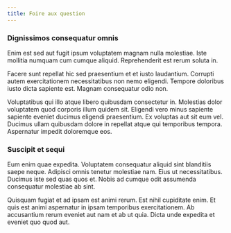 ```yaml
---
title: Foire aux question
---
```


### Dignissimos consequatur omnis

Enim est sed aut fugit ipsum voluptatem magnam nulla molestiae. Iste mollitia
numquam cum cumque aliquid. Reprehenderit est rerum soluta in.

Facere sunt repellat hic sed praesentium et et iusto laudantium. Corrupti autem
exercitationem necessitatibus non nemo eligendi. Tempore doloribus iusto dicta
sapiente est. Magnam consequatur odio non.

Voluptatibus qui illo atque libero quibusdam consectetur in. Molestias dolor
voluptatem quod corporis illum quidem sit. Eligendi vero minus sapiente sapiente
eveniet ducimus eligendi praesentium. Ex voluptas aut sit eum vel. Ducimus ullam
quibusdam dolore in repellat atque qui temporibus tempora. Aspernatur impedit
doloremque eos.

### Suscipit et sequi

Eum enim quae expedita. Voluptatem consequatur aliquid sint blanditiis saepe
neque. Adipisci omnis tenetur molestiae nam. Eius ut necessitatibus. Ducimus
iste sed quas quos et. Nobis ad cumque odit assumenda consequatur molestiae ab
sint.

Quisquam fugiat et ad ipsam est animi rerum. Est nihil cupiditate enim. Et quis
est animi aspernatur in ipsam temporibus exercitationem. Ab accusantium rerum
eveniet aut nam et ab ut quia. Dicta unde expedita et eveniet quo quod aut.
